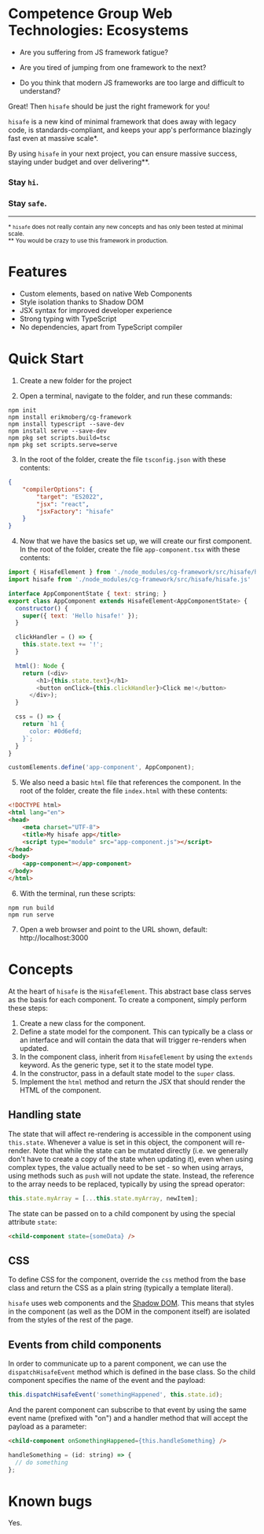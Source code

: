 # Competence Group Web Technologies: Ecosystems

- Are you suffering from JS framework fatigue?

- Are you tired of jumping from one framework to the next?

- Do you think that modern JS frameworks are too large and difficult to understand?

Great! Then `hisafe` should be just the right framework for you! 

`hisafe` is a new kind of minimal framework that does away with legacy code, is standards-compliant, and keeps your app's performance blazingly fast even at massive scale*.

By using `hisafe` in your next project, you can ensure massive success, staying under budget and over delivering**.

### Stay `hi`.
### Stay `safe`.

---

<sub>* `hisafe` does not really contain any new concepts and has only been tested at minimal scale.</sub><br>
<sub>** You would be crazy to use this framework in production.</sub>

# Features

- Custom elements, based on native Web Components
- Style isolation thanks to Shadow DOM
- JSX syntax for improved developer experience
- Strong typing with TypeScript
- No dependencies, apart from TypeScript compiler

# Quick Start

1. Create a new folder for the project

2. Open a terminal, navigate to the folder, and run these commands:

```
npm init
npm install erikmoberg/cg-framework
npm install typescript --save-dev
npm install serve --save-dev
npm pkg set scripts.build=tsc
npm pkg set scripts.serve=serve
```

3. In the root of the folder, create the file `tsconfig.json` with these contents:
``` json
{
    "compilerOptions": {
        "target": "ES2022",
        "jsx": "react",
        "jsxFactory": "hisafe"
    }
}
```

4. Now that we have the basics set up, we will create our first component. In the root of the folder, create the file `app-component.tsx` with these contents:

``` js
import { HisafeElement } from './node_modules/cg-framework/src/hisafe/hisafe-element.js';
import hisafe from './node_modules/cg-framework/src/hisafe/hisafe.js'

interface AppComponentState { text: string; }
export class AppComponent extends HisafeElement<AppComponentState> {
  constructor() {
    super({ text: 'Hello hisafe!' });
  }

  clickHandler = () => {
    this.state.text += '!';
  }

  html(): Node {
    return (<div>
        <h1>{this.state.text}</h1>
        <button onClick={this.clickHandler}>Click me!</button>
      </div>);
  }

  css = () => {
    return `h1 {
      color: #0d6efd;
    }`;
  }
}

customElements.define('app-component', AppComponent);
```

5. We also need a basic `html` file that references the component. In the root of the folder, create the file `index.html` with these contents:

``` html
<!DOCTYPE html>
<html lang="en">
<head>
    <meta charset="UTF-8">
    <title>My hisafe app</title>
    <script type="module" src="app-component.js"></script>
</head>
<body>
    <app-component></app-component>
</body>
</html>
```

6. With the terminal, run these scripts:

```
npm run build
npm run serve
```

7. Open a web browser and point to the URL shown, default: http://localhost:3000

# Concepts

At the heart of `hisafe` is the `HisafeElement`. This abstract base class serves as the basis for each component. To create a component, simply perform these steps:
1. Create a new class for the component.
2. Define a state model for the component. This can typically be a class or an interface and will contain the data that will trigger re-renders when updated.
3. In the component class, inherit from `HisafeElement` by using the `extends` keyword. As the generic type, set it to the state model type.
4. In the constructor, pass in a default state model to the `super` class.
5. Implement the `html` method and return the JSX that should render the HTML of the component.

## Handling state

The state that will affect re-rendering is accessible in the component using `this.state`. Whenever a value is set in this object, the component will re-render. Note that while the state can be mutated directly (i.e. we generally don't have to create a copy of the state when updating it), even when using complex types, the value actually need to be set - so when using arrays, using methods such as `push` will not update the state. Instead, the reference to the array needs to be replaced, typically by using the spread operator:

```js
this.state.myArray = [...this.state.myArray, newItem];
```

The state can be passed on to a child component by using the special attribute `state`:
``` html
<child-component state={someData} />
```

## CSS

To define CSS for the component, override the `css` method from the base class and return the CSS as a plain string (typically a template literal).

`hisafe` uses web components and the [Shadow DOM](https://developer.mozilla.org/en-US/docs/Web/Web_Components/Using_shadow_DOM). This means that styles in the component (as well as the DOM in the component itself) are isolated from the styles of the rest of the page.

## Events from child components

In order to communicate up to a parent component, we can use the `dispatchHisafeEvent` method which is defined in the base class. So the child component specifies the name of the event and the payload:
```js
this.dispatchHisafeEvent('somethingHappened', this.state.id);
```
And the parent component can subscribe to that event by using the same event name (prefixed with "on") and a handler method that will accept the payload as a parameter:
```html
<child-component onSomethingHappened={this.handleSomething} />
```
```js
handleSomething = (id: string) => {
  // do something
};
```

# Known bugs

Yes.
